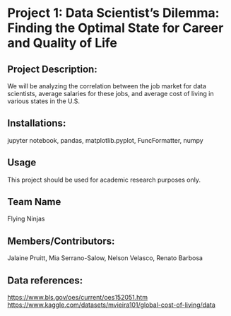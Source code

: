# Project 1: Data Scientist’s Dilemma: Finding the Optimal State for Career and Quality of Life

## Project Description:
We will be analyzing the correlation between the job market for data scientists, average salaries for these jobs, and average cost of living in various states in the U.S.

## Installations:
jupyter notebook,
pandas,
matplotlib.pyplot,
FuncFormatter,
numpy

## Usage
This project should be used for academic research purposes only.

## Team Name
Flying Ninjas

## Members/Contributors: 
Jalaine Pruitt, Mia Serrano-Salow, Nelson Velasco, Renato Barbosa

## Data references:
https://www.bls.gov/oes/current/oes152051.htm
https://www.kaggle.com/datasets/mvieira101/global-cost-of-living/data
